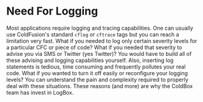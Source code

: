 # Need For Logging

Most applications require logging and tracing capabilities. One can usually use ColdFusion's standard `cflog` or `cftrace` tags but you can reach a limitation very fast. What if you needed to log only certain severity levels for a particular CFC or piece of code? What if you needed that severity to advise you via SMS or Twitter (yes Twitter)? You would have to build all of these advising and logging capabilities yourself. Also, inserting log statements is tedious, time consuming and frequently pollutes your real code. What if you wanted to turn it off easily or reconfigure your logging levels? You can understand the pain and complexity required to properly deal with these situations. These reasons (and more) are why the ColdBox team has invest in LogBox.
